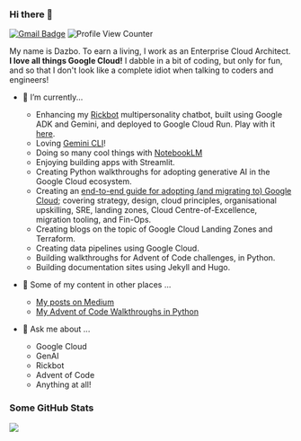 ### Hi there 👋

[![Gmail Badge](https://img.shields.io/badge/-Gmail-c14438?style=flat-square&logo=Gmail&logoColor=white&link=mailto:derailed-dash@gmail.com)](mailto:derailed-dash@gmail.com) 
![Profile View Counter](https://komarev.com/ghpvc/?username=derailed-dash)

My name is Dazbo. To earn a living, I work as an Enterprise Cloud Architect. **I love all things Google Cloud!** 
I dabble in a bit of coding, but only for fun, and so that I don't look like a complete idiot when talking to coders and engineers!
 
- 🔭 I’m currently...
  - Enhancing my [Rickbot](https://github.com/derailed-dash/rickbot-adk) multipersonality chatbot, built using Google ADK and Gemini, and deployed to Google Cloud Run. Play with it [here](https://rickbot.co.uk).
  - Loving [Gemini CLI](https://medium.com/google-cloud/give-gemini-cli-the-ability-to-generate-images-and-video-work-with-github-repos-and-use-other-482172571f99)!
  - Doing so many cool things with [NotebookLM](https://medium.com/google-cloud/notebooklm-is-googles-insanely-cool-personal-ai-research-assistant-a2a36186f683)
  - Enjoying building apps with Streamlit.
  - Creating Python walkthroughs for adopting generative AI in the Google Cloud ecosystem.
  - Creating an [end-to-end guide for adopting (and migrating to) Google Cloud](https://medium.com/google-cloud/google-cloud-adoption-for-the-enterprise-from-strategy-to-operation-part-0-overview-9091f5a1ddfc); covering strategy, design, cloud principles, organisational upskilling, SRE, landing zones, Cloud Centre-of-Excellence, migration tooling, and Fin-Ops.
  - Creating blogs on the topic of Google Cloud Landing Zones and Terraform.
  - Creating data pipelines using Google Cloud.
  - Building walkthroughs for Advent of Code challenges, in Python.
  - Building documentation sites using Jekyll and Hugo.

- 🔗 Some of my content in other places ...
  - [My posts on Medium](https://medium.com/@derailed.dash)
  - [My Advent of Code Walkthroughs in Python](https://aoc.just2good.co.uk/)

- 💬 Ask me about ...
  - Google Cloud
  - GenAI
  - Rickbot
  - Advent of Code
  - Anything at all!

### Some GitHub Stats

<img src="https://github-readme-stats.vercel.app/api/top-langs?username=derailed-dash&layout=compact&theme=dark"/>
